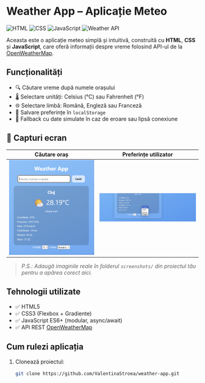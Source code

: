 # Weather App – Aplicație Meteo
![HTML](https://img.shields.io/badge/HTML5-E34F26?style=flat&logo=html5&logoColor=white)
![CSS](https://img.shields.io/badge/CSS3-1572B6?style=flat&logo=css3&logoColor=white)
![JavaScript](https://img.shields.io/badge/JavaScript-F7DF1E?style=flat&logo=javascript&logoColor=black)
![Weather API](https://img.shields.io/badge/API-OpenWeatherMap-orange)

Aceasta este o aplicație meteo simplă și intuitivă, construită cu **HTML**, **CSS** și **JavaScript**, care oferă informații despre vreme folosind API-ul de la [OpenWeatherMap](https://openweathermap.org/).

## Funcționalități

- 🔍 Căutare vreme după numele orașului
- 🌡️ Selectare unități: Celsius (°C) sau Fahrenheit (°F)
- 🌐 Selectare limbă: Română, Engleză sau Franceză
- 💾 Salvare preferințe în `localStorage`
- 🔄 Fallback cu date simulate în caz de eroare sau lipsă conexiune

## 📸 Capturi ecran

| Căutare oraș | Preferințe utilizator |
|--------------|------------------------|
| ![search](./screenshots/search.png) | ![prefs](./screenshots/preferences.png) |

> *P.S.: Adaugă imaginile reale în folderul `screenshots/` din proiectul tău pentru a apărea corect aici.*

## Tehnologii utilizate

- ✅ HTML5
- ✅ CSS3 (Flexbox + Gradiente)
- ✅ JavaScript ES6+ (modular, async/await)
- ✅ API REST [OpenWeatherMap](https://openweathermap.org/)

## Cum rulezi aplicația

1. Clonează proiectul:
   ```bash
   git clone https://github.com/ValentinaStroea/weather-app.git
